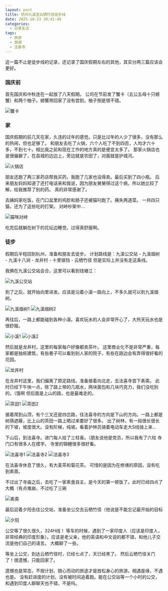 ```yaml
---
layout: post
title: 杭州九溪至云栖竹径徒步线
date: 2025-10-23 20:41:49
categories:
  - 记录生活
tags:
  - 旅游
  - 西湖
  - 法喜寺
---
```


这一篇不止是徒步线的记录，还记录了国庆假期左右的其他，其实分两三篇应该会更好。

### 国庆前

首先国庆和中秋连在一起放了八天假期。
公司在节前发了蟹卡（五公五母十只螃蟹）和两个柚子。螃蟹带回家了没有尝到，柚子倒是很不错。

![蟹卡](https://cooooing.github.io/images/记录生活/杭州九溪至云栖竹径徒步线/蟹卡.jpg)

### 家

国庆假期的前几天在家，久违的过年的感觉。只是比过年的人少了很多，没有那么的热闹，但也足够了。
和朋友去吃了火锅，六个人吃了不到四百，人均才六十多，不到七十。相比我之前和现在工作的地方真的是便宜太多了。
那家火锅店也是很偏僻了，在县城的边边上，旁边就是农田了，对面就是护城河。

![火锅店](https://cooooing.github.io/images/记录生活/杭州九溪至云栖竹径徒步线/火锅店.jpg)

朋友还跑了两三家药店帮我买药，我跑了几家也没得卖。最后买到了四小瓶。
后来朋友妈妈知道了还打电话来和我说，因为朋友舅舅得过这个病，所以她比较了解，给我推荐了别的药。
真的非常感谢了。

去姨妈家吃饭，在门口盆里的鸡胗和肠子还被猫叼跑了。痛失两道菜。
一共四只猫，还为了这些吃的打架。
对峙吵架中...

![猫咪对峙](https://cooooing.github.io/images/记录生活/杭州九溪至云栖竹径徒步线/猫咪对峙.jpg)

吃完后就躺在树下的花坛边睡觉，过得真舒服啊。

### 徒步

假期后半程回到杭州，准备和朋友去徒步。
计划路线是：九溪公交站 - 九溪烟树 - 九溪十八涧 - 龙井村 - 十里锒铛 - 云栖竹径
但是实际上并没有走这条线。

我俩在九溪公交站会合，这里可以看到钱塘江：

![九溪公交站](https://cooooing.github.io/images/记录生活/杭州九溪至云栖竹径徒步线/九溪公交站.jpg)

到了之后，就开始向里进发。应该是沿着小溪一路向上，不多久就可以到九溪烟树。

![九溪烟树1](https://cooooing.github.io/images/记录生活/杭州九溪至云栖竹径徒步线/九溪烟树1.jpg)
![九溪烟树2](https://cooooing.github.io/images/记录生活/杭州九溪至云栖竹径徒步线/九溪烟树2.jpg)

再往后，一路上都能碰到各种小溪。喜欢玩水的人会非常开心了，大热天玩水也是很舒服。

![小溪1](https://cooooing.github.io/images/记录生活/杭州九溪至云栖竹径徒步线/小溪1.jpg)
![小溪2](https://cooooing.github.io/images/记录生活/杭州九溪至云栖竹径徒步线/小溪2.jpg)

然后就是龙井村，这里的每家每户好像都卖茶叶。
这里商业化不是非常严重，每家都是独栋建筑，有些巷子可以看到别人家的院子，有些在路边会有弄得很好看的花园。

![龙井村](https://cooooing.github.io/images/记录生活/杭州九溪至云栖竹径徒步线/龙井村.jpg)

在龙井村这里，我们偏离了原定路线。准备接着向北走，去法喜寺尝下素斋。
此时已经下午快一点，除了路上带的几瓶水，两块面包和几块巧克力，我们没吃别的。（饿啊
但后面是上山的路，也是最难走的。

![茶田1](https://cooooing.github.io/images/记录生活/杭州九溪至云栖竹径徒步线/茶田1.jpg)
![茶田2](https://cooooing.github.io/images/记录生活/杭州九溪至云栖竹径徒步线/茶田2.jpg)

接着爬到山顶，有个三叉还是四岔路，往法喜寺的方向是下山的方向。一路上都是树荫遮蔽，比上山的茶田一路上晒过来要好了很多。
出了树林，有一段很长很长的下坡，坡度很大。没有阶梯，纯坡。看着护林员骑着电动车走大S线骑上来...

下山后，到法喜寺。进门每人给了三柱香。（朋友说他是党员，所以我有了六柱
寺门口有很多人在摸字。
寺里的锦鲤很多很好看。

![法喜寺1](https://cooooing.github.io/images/记录生活/杭州九溪至云栖竹径徒步线/法喜寺1.jpg)
![法喜寺2](https://cooooing.github.io/images/记录生活/杭州九溪至云栖竹径徒步线/法喜寺2.jpg)
![法喜寺3](https://cooooing.github.io/images/记录生活/杭州九溪至云栖竹径徒步线/法喜寺3.jpg)

在法喜寺休息了很久，有大麦茶和菊花茶。
可惜的是因为在修缮的原因，没有吃到素斋。

不过出了寺庙之后，去吃了一家素食自主，是今天的第一顿饭了。此时已经四点了大概（有点难崩，不过吃了三碗

![素斋](https://cooooing.github.io/images/记录生活/杭州九溪至云栖竹径徒步线/素斋.jpg)

最后迎着夕阳去往公交站，准备坐公交去云栖竹径（他说是不能忘记最开始的目标

![夕阳](https://cooooing.github.io/images/记录生活/杭州九溪至云栖竹径徒步线/夕阳.jpg)

公交等了很久很久，324H线！
等车的时候，遇到了一家印度人（应该是印度人，非常经典的印度形象）。应该是老父亲，他的英语和中文说的都不错，和他儿子交流是他们自己的语言。
大概聊了一些。

等坐上公交，到达云栖竹径时，已经七点了，天已经黑了。
然后云栖竹径关门了！很遗憾，只能回家了。

遗憾也是常态，不按计划、随心而动的旅途才是放松身心的旅游。相遇是缘，不遇也是。
没有赶进度的计划，没有被时间追着跑。能在公交站等一个小时的公交，和遇到印度人聊聊天也不错，不是吗。
